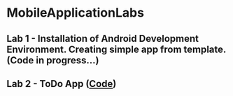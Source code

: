# MobileApplicationLabs

## Lab 1 - Installation of Android Development Environment. Creating simple app from template. (Code in progress...)
## Lab 2 - ToDo App ([Code](https://github.com/VolodymyrPastukhAndriiovych/MobileApplicationLabs/tree/master/Lab2))
